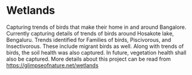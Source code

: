# Wetlands
Capturing trends of birds that make their home in and around Bangalore. 
Currently capturing details of trends of birds around Hosakote lake, Bengaluru. Trends identified for Families of birds, Piscivorous, and Insectivorous. These include migrant birds as well. 
Along with trends of birds, the soil health was also captured. In future, vegetation health shall also be captured. 
More details about this project can be read from https://glimpseofnature.net/wetlands
